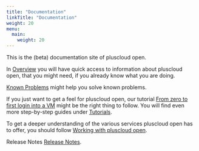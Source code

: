 ```yaml
---
title: "Documentation"
linkTitle: "Documentation"
weight: 20
menu:
  main:
    weight: 20
---
```

This is the (beta) documentation site of pluscloud open.

In [Overview](https://docs.pco.get-cloud.io/docs/overview/) you will have quick access to information about pluscloud open, that you might need, if you already know what you are doing.

[Known Problems](https://docs.pco.get-cloud.io/docs/known-problems/) might help you solve known problems.

If you just want to get a feel for pluscloud open, our tutorial [From zero to first login into a VM](https://docs.pco.get-cloud.io/docs/tutorials/zero-to-vm/) might be the right thing to follow. You will find even more step-by-step guides under [Tutorials](https://docs.pco.get-cloud.io/docs/tutorials/).

To get a deeper understanding of the various services pluscloud open has to offer, you should follow [Working with pluscloud open](https://docs.pco.get-cloud.io/docs/working-with-pco/).

Release Notes [Release Notes](https://docs.pco.get-cloud.io/docs/releasenotes/).
